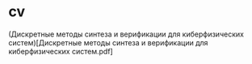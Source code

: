 # cv

(Дискретные методы синтеза и верификации для киберфизических систем)[Дискретные методы синтеза и верификации для киберфизических систем.pdf]
